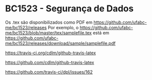 # BC1523 - Segurança de Dados

Os .tex são disponibilizados como PDF em https://github.com/ufabc-me/bc1523/releases
Por exemplo, o https://github.com/ufabc-me/bc1523/blob/master/tex/samplefile.tex está em https://github.com/ufabc-me/bc1523/releases/download/sample/samplefile.pdf


https://travis-ci.org/cdlm/github-travis-latex

https://github.com/cdlm/github-travis-latex

https://github.com/travis-ci/dpl/issues/162

